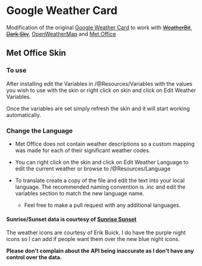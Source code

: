 # Google Weather Card

Modification of the original <a href="https://www.deviantart.com/starlender/art/Weather-Card-Rainmeter-Skin-GoogleAssistantStyle-789320003" target="_blank">Google Weather Card</a> to work with ~~<a href="https://weatherbit.io/" target="_blank">WeatherBit</a>~~, ~~<a href="https://darksky.net/" target="_blank">Dark Sky</a>~~, <a href="https://openweathermap.org/" target="_blank">OpenWeatherMap</a> and <a href="https://metoffice.apiconnect.ibmcloud.com/metoffice/production/" target="_blank">Met Office</a>

## Met Office Skin
### To use
After installing edit the Variables in /@Resources/Variables with the values you wish to use with the skin or right click on skin and click on Edit Weather Variables.

Once the variables are set simply refresh the skin and it will start working automatically.

### Change the Language

* Met Office does not contain weather descriptions so a custom mapping was made for each of their significant weather codes.
- You can right click on the skin and click on Edit Weather Language to edit the current weather or browse to /@Resources/Language
* To translate create a copy of the file and edit the text into your local language. The recommended naming convention is <language name>.inc and edit the variables section to match the new language name.
  * Feel free to make a pull request with any additional languages.

#### Sunrise/Sunset data is courtesy of <a href="https://sunrise-sunset.org/api" target="_blank">Sunrise Sunset</a>

The weather icons are courtesy of Erik Buick. I do have the purple night icons so I can add if people want them over the new blue night icons.

**Please don't complain about the API being inaccurate as I don't have any control over the data.**
